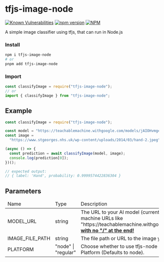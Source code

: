 # tfjs-image-node

[![Known Vulnerabilities](https://snyk.io/test/github/dwyl/hapi-auth-jwt2/badge.svg?targetFile=package.json)](https://snyk.io/test/github/kevinanielsen/tfjs-image-node?targetFile=package.json)
[![npm version](https://badge.fury.io/js/tfjs-image-node.svg)](https://badge.fury.io/js/tfjs-image-node)
[![NPM](https://github.com/kevinanielsen/tfjs-image-node/actions/workflows/npm-publish.yml/badge.svg)](https://github.com/kevinanielsen/tfjs-image-node/actions/workflows/npm-publish.yml/badge.svg)

A simple image classifier using tfjs, that can run in Node.js

### Install

```bash
npm i tfjs-image-node
# or
pnpm add tfjs-image-node
```

### Import

```typescript
const classifyImage = require("tfjs-image-node");
// or
import { classifyImage } from "tfjs-image-node";
```

## Example

```typescript
const classifyImage = require("tfjs-image-node");

const model = "https://teachablemachine.withgoogle.com/models/jAIOHvmge";
const image =
  "https://www.stgeorges.nhs.uk/wp-content/uploads/2014/03/hand-2.jpeg";

(async () => {
  const prediction = await classifyImage(model, image);
  console.log(prediction[0]);
})();

// expected output:
// { label: 'Hand', probability: 0.9999574422836304 }
```

## Parameters

<table>
  <thead>
    <tr>
      <td>Name</td>
      <td>Type</td>
      <td>Description</td>  
    </tr>
  </thead>  
  <tdata>
    <tr>
      <td>
        MODEL_URL
      </td>
      <td>
        string
      </td>
      <td>
        The URL to your AI model (currently only supports teachable machine URLs like "https://teachablemachine.withgoogle.com/models/{model_id}" <u><b>with no "/" at the end!</b></u>
      </td>
    </tr>
    <tr>
      <td>
        IMAGE_FILE_PATH
      </td>
      <td>
        string
      </td>
      <td>
        The file path or URL to the image you want classified.
      </td>
    </tr>
    <tr>
      <td>
        PLATFORM
      </td>
      <td>
        "node" | "regular"
      </td>
      <td>
        Choose whether to use tfjs-node or regular tfjs as the ML Platform (Defaults to node).
      </td>
    </tr>
  </tdata>
</table>
